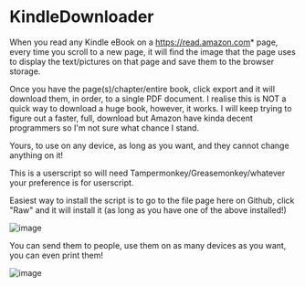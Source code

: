 # KindleDownloader

When you read any Kindle eBook on a https://read.amazon.com* page, every time you scroll to a new page, it will find the image that the page uses to display the text/pictures on that page and save them to the browser storage.

Once you have the page(s)/chapter/entire book, click export and it will download them, in order, to a single PDF document. I realise this is NOT a quick way to download a huge book, however, it works. I will keep trying to figure out a faster, full, download but Amazon have kinda decent programmers so I'm not sure what chance I stand.

Yours, to use on any device, as long as you want, and they cannot change anything on it!

This is a userscript so will need Tampermonkey/Greasemonkey/whatever your preference is for userscript. 

Easiest way to install the script is to go to the file page here on Github, click "Raw" and it will install it (as long as you have one of the above installed!)

![image](https://github.com/user-attachments/assets/219cbcbe-85e0-42f3-9bd0-34c06681ad1e)

You can send them to people, use them on as many devices as you want, you can even print them!

![image](https://github.com/user-attachments/assets/6b47c919-5405-4c36-9837-f7d61d322543)
